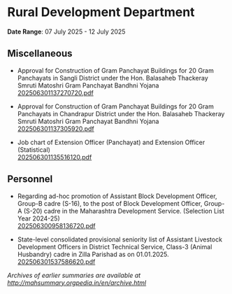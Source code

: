 # Rural Development Department

**Date Range**: 07 July 2025 - 12 July 2025


## Miscellaneous
- Approval for Construction of Gram Panchayat Buildings for 20 Gram Panchayats in Sangli District under the Hon. Balasaheb Thackeray Smruti Matoshri Gram Panchayat Bandhni Yojana\
  [202506301137270720.pdf](https://gr.maharashtra.gov.in/Site/Upload/Government%20Resolutions/English/202506301137270720.pdf)

- Approval for Construction of Gram Panchayat Buildings for 20 Gram Panchayats in Chandrapur District under the Hon. Balasaheb Thackeray Smruti Matoshri Gram Panchayat Bandhni Yojana\
  [202506301137305920.pdf](https://gr.maharashtra.gov.in/Site/Upload/Government%20Resolutions/English/202506301137305920.pdf)

- Job chart of Extension Officer (Panchayat) and Extension Officer (Statistical)\
  [202506301135516120.pdf](https://gr.maharashtra.gov.in/Site/Upload/Government%20Resolutions/English/202506301135516120.pdf)

## Personnel
- Regarding ad-hoc promotion of Assistant Block Development Officer, Group-B cadre (S-16), to the post of Block Development Officer, Group-A (S-20) cadre in the Maharashtra Development Service. (Selection List Year 2024-25)\
  [202506300958136720.pdf](https://gr.maharashtra.gov.in/Site/Upload/Government%20Resolutions/English/202506300958136720.pdf)

- State-level consolidated provisional seniority list of Assistant Livestock Development Officers in District Technical Service, Class-3 (Animal Husbandry) cadre in Zilla Parishad as on 01.01.2025.\
  [202506301537586620.pdf](https://gr.maharashtra.gov.in/Site/Upload/Government%20Resolutions/English/202506301537586620.pdf)


*Archives of earlier summaries are available at http://mahsummary.orgpedia.in/en/archive.html*